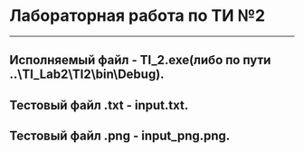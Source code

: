 # Лабораторная работа по ТИ №2
---
## Исполняемый файл - TI_2.exe(либо по пути ..\TI_Lab2\TI2\bin\Debug).
## Тестовый файл .txt - input.txt.
## Тестовый файл .png - input_png.png.
